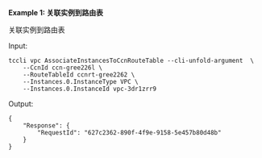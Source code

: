 **Example 1: 关联实例到路由表**

关联实例到路由表

Input: 

```
tccli vpc AssociateInstancesToCcnRouteTable --cli-unfold-argument  \
    --CcnId ccn-gree226l \
    --RouteTableId ccnrt-gree2262 \
    --Instances.0.InstanceType VPC \
    --Instances.0.InstanceId vpc-3dr1zrr9
```

Output: 
```
{
    "Response": {
        "RequestId": "627c2362-890f-4f9e-9158-5e457b80d48b"
    }
}
```

